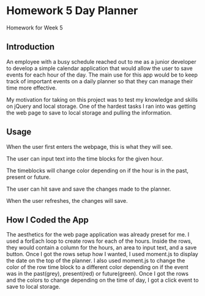 # Homework 5 Day Planner

Homework for Week 5

## Introduction

An employee with a busy schedule reached out to me as a junior developer to develop a simple calendar application that would allow the user to save events for each hour of the day. The main use for this app would be to keep track of important events on a daily planner so that they can manage their time more effective.

My motivation for taking on this project was to test my knowledge and skills on jQuery and local storage. One of the hardest tasks I ran into was getting the web page to save to local storage and pulling the information.

## Usage

When the user first enters the webpage, this is what they will see.

The user can input text into the time blocks for the given hour.

The timeblocks will change color depending on if the hour is in the past, present or future.

The user can hit save and save the changes made to the planner.

When the user refreshes, the changes will save.


## How I Coded the App

The aesthetics for the web page application was already preset for me. I used a forEach loop to create rows for each of the hours. Inside the rows, they would contain a column for the hours, an area to input text, and a save button. Once I got the rows setup how I wanted, I used moment.js to display the date on the top of the planner. I also used moment.js to change the color of the row time block to a different color depending on if the event was in the past(grey), present(red) or future(green). Once I got the rows and the colors to change depending on the time of day, I got a click event to save to local storage.